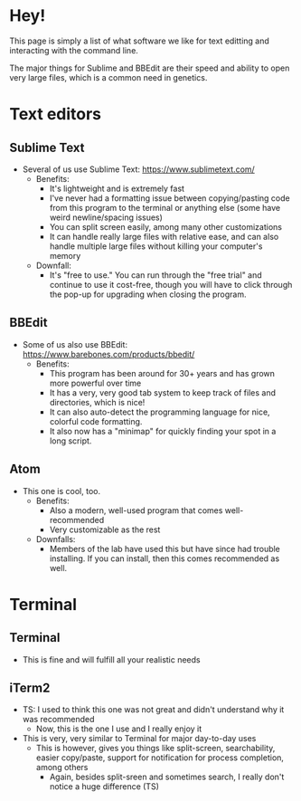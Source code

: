 # Hey! 
This page is simply a list of what software we like for text editting and interacting with the command line. 

The major things for Sublime and BBEdit are their speed and ability to open very large files, which is a common need in genetics. 


# Text editors
## Sublime Text
- Several of us use Sublime Text: https://www.sublimetext.com/
  - Benefits:
    - It's lightweight and is extremely fast
    - I've never had a formatting issue between copying/pasting code from this program to the terminal or anything else (some have weird newline/spacing issues)
    - You can split screen easily, among many other customizations
    - It can handle really large files with relative ease, and can also handle multiple large files without killing your computer's memory
  - Downfall:
    - It's "free to use." You can run through the "free trial" and continue to use it cost-free, though you will have to click through the pop-up for upgrading when closing the program.
   
## BBEdit
- Some of us also use BBEdit: https://www.barebones.com/products/bbedit/
  - Benefits:
    - This program has been around for 30+ years and has grown more powerful over time
    - It has a very, very good tab system to keep track of files and directories, which is nice!
    - It can also auto-detect the programming language for nice, colorful code formatting.
    - It also now has a "minimap" for quickly finding your spot in a long script. 

## Atom
- This one is cool, too. 
  - Benefits: 
    - Also a modern, well-used program that comes well-recommended
    - Very customizable as the rest
  - Downfalls:
    - Members of the lab have used this but have since had trouble installing. If you can install, then this comes recommended as well.  

# Terminal
## Terminal
- This is fine and will fulfill all your realistic needs

## iTerm2
- TS: I used to think this one was not great and didn't understand why it was recommended
  - Now, this is the one I use and I really enjoy it 
- This is very, very similar to Terminal for major day-to-day uses
  - This is however, gives you things like split-screen, searchability, easier copy/paste, support for notification for process completion, among others
    - Again, besides split-sreen and sometimes search, I really don't notice a huge difference (TS)  

